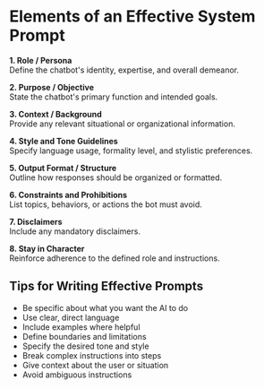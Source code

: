 # Elements of an Effective System Prompt

**1. Role / Persona**  
Define the chatbot's identity, expertise, and overall demeanor.

**2. Purpose / Objective**  
State the chatbot's primary function and intended goals.

**3. Context / Background**  
Provide any relevant situational or organizational information.

**4. Style and Tone Guidelines**  
Specify language usage, formality level, and stylistic preferences.

**5. Output Format / Structure**  
Outline how responses should be organized or formatted.

**6. Constraints and Prohibitions**  
List topics, behaviors, or actions the bot must avoid.

**7. Disclaimers**  
Include any mandatory disclaimers.

**8. Stay in Character**  
Reinforce adherence to the defined role and instructions.

## Tips for Writing Effective Prompts

- Be specific about what you want the AI to do
- Use clear, direct language
- Include examples where helpful
- Define boundaries and limitations
- Specify the desired tone and style
- Break complex instructions into steps
- Give context about the user or situation
- Avoid ambiguous instructions
